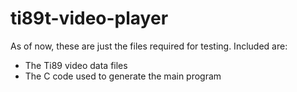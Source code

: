 # ti89t-video-player

As of now, these are just the files required for testing. Included are:
* The Ti89 video data files
* The C code used to generate the main program
